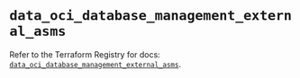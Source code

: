 # `data_oci_database_management_external_asms`

Refer to the Terraform Registry for docs: [`data_oci_database_management_external_asms`](https://registry.terraform.io/providers/oracle/oci/7.19.0/docs/data-sources/database_management_external_asms).
